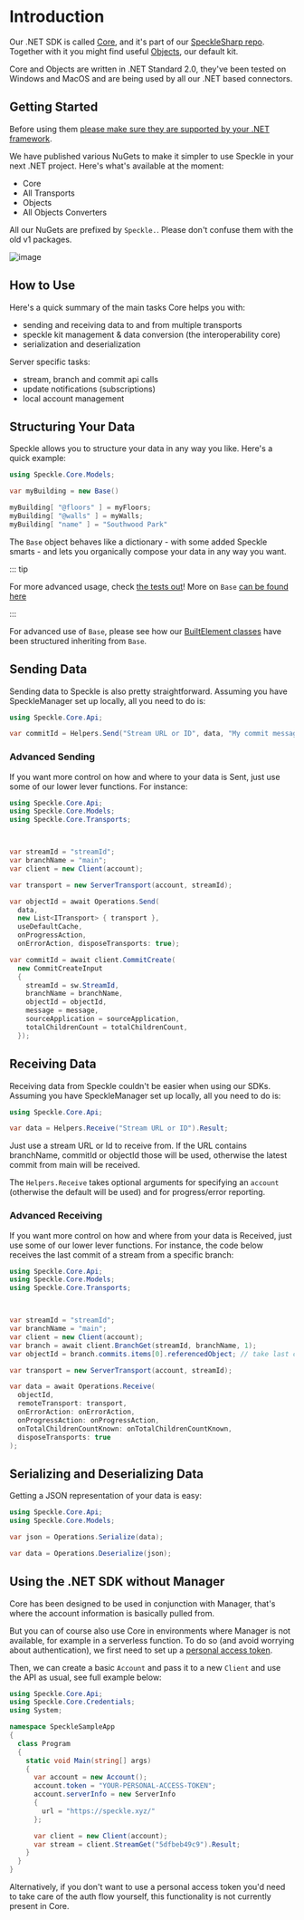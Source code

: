 # Introduction

Our .NET SDK is called [Core](https://github.com/specklesystems/speckle-sharp/tree/master/Core), and it's part of our [SpeckleSharp repo](https://github.com/specklesystems/speckle-sharp). Together with it you might find useful [Objects](https://github.com/specklesystems/speckle-sharp/tree/master/Objects), our default kit.

Core and Objects are written in .NET Standard 2.0, they've been tested on Windows and MacOS and are being used by all our .NET based connectors.

## Getting Started

Before using them [please make sure they are supported by your .NET framework](https://docs.microsoft.com/en-us/dotnet/standard/net-standard#net-implementation-support).

We have published various NuGets to make it simpler to use Speckle in your next .NET project. Here's what's available at the moment:

- Core
- All Transports
- Objects
- All Objects Converters

All our NuGets are prefixed by `Speckle.`. Please don't confuse them with the old v1 packages.

![image](https://user-images.githubusercontent.com/2679513/113474800-0833f880-946a-11eb-8c90-92b23918a0c8.png)

## How to Use

Here's a quick summary of the main tasks Core helps you with:

- sending and receiving data to and from multiple transports
- speckle kit management & data conversion (the interoperability core)
- serialization and deserialization

Server specific tasks:

- stream, branch and commit api calls
- update notifications (subscriptions)
- local account management

## Structuring Your Data

Speckle allows you to structure your data in any way you like. Here's a quick example:

```cs
using Speckle.Core.Models;

var myBuilding = new Base()

myBuilding[ "@floors" ] = myFloors;
myBuilding[ "@walls" ] = myWalls;
myBuilding[ "name" ] = "Southwood Park"

```

The `Base` object behaves like a dictionary - with some added Speckle smarts - and lets you organically compose your data in any way you want.

::: tip

For more advanced usage, check [the tests out](https://github.com/specklesystems/speckle-sharp/blob/master/Core/Tests/BaseTests.cs)!
More on `Base` [can be found here](/dev/base)

:::

For advanced use of `Base`, please see how our [BuiltElement classes](https://github.com/specklesystems/speckle-sharp/tree/master/Objects/Objects/BuiltElements) have been structured inheriting from `Base`.


## Sending Data

Sending data to Speckle is also pretty straightforward. Assuming you have SpeckleManager set up locally, all you need to do is:

```csharp
using Speckle.Core.Api;

var commitId = Helpers.Send("Stream URL or ID", data, "My commit message").Result;
```

### Advanced Sending

If you want more control on how and where to your data is Sent, just use some of our lower lever functions.
For instance:

```csharp
using Speckle.Core.Api;
using Speckle.Core.Models;
using Speckle.Core.Transports;



var streamId = "streamId";
var branchName = "main";
var client = new Client(account);

var transport = new ServerTransport(account, streamId);

var objectId = await Operations.Send(
  data,
  new List<ITransport> { transport },
  useDefaultCache,
  onProgressAction,
  onErrorAction, disposeTransports: true);

var commitId = await client.CommitCreate(
  new CommitCreateInput
  {
    streamId = sw.StreamId,
    branchName = branchName,
    objectId = objectId,
    message = message,
    sourceApplication = sourceApplication,
    totalChildrenCount = totalChildrenCount,
  });
```

## Receiving Data

Receiving data from Speckle couldn't be easier when using our SDKs. Assuming you have SpeckleManager set up locally, all you need to do is:

```csharp
using Speckle.Core.Api;

var data = Helpers.Receive("Stream URL or ID").Result;
```

Just use a stream URL or Id to receive from. If the URL contains branchName, commitId or objectId those will be used, otherwise the latest commit from main will be received.

The `Helpers.Receive` takes optional arguments for specifying an `account` (otherwise the default will be used) and for progress/error reporting.

### Advanced Receiving

If you want more control on how and where from your data is Received, just use some of our lower lever functions.
For instance, the code below receives the last commit of a stream from a specific branch:

```csharp
using Speckle.Core.Api;
using Speckle.Core.Models;
using Speckle.Core.Transports;



var streamId = "streamId";
var branchName = "main";
var client = new Client(account);
var branch = await client.BranchGet(streamId, branchName, 1);
var objectId = branch.commits.items[0].referencedObject; // take last commit

var transport = new ServerTransport(account, streamId);

var data = await Operations.Receive(
  objectId,
  remoteTransport: transport,
  onErrorAction: onErrorAction,
  onProgressAction: onProgressAction,
  onTotalChildrenCountKnown: onTotalChildrenCountKnown,
  disposeTransports: true
);

```
## Serializing and Deserializing Data

Getting a JSON representation of your data is easy:

```cs
using Speckle.Core.Api;
using Speckle.Core.Models;

var json = Operations.Serialize(data);

var data = Operations.Deserialize(json);

```

## Using the .NET SDK without Manager

Core has been designed to be used in conjunction with Manager, that's where the account information is basically pulled from.

But you can of course also use Core in environments where Manager is not available, for example in a serverless function.
To do so (and avoid worrying about authentication), we first need to set up a [personal access token](/dev/tokens).

Then, we can create a basic `Account` and pass it to a new `Client` and use the API as usual, see full example below:

```csharp
using Speckle.Core.Api;
using Speckle.Core.Credentials;
using System;

namespace SpeckleSampleApp
{
  class Program
  {
    static void Main(string[] args)
    {
      var account = new Account();
      account.token = "YOUR-PERSONAL-ACCESS-TOKEN";
      account.serverInfo = new ServerInfo
      {
        url = "https://speckle.xyz/"
      };

      var client = new Client(account);
      var stream = client.StreamGet("5dfbeb49c9").Result;
    }
  }
}

```

Alternatively, if you don't want to use a personal access token you'd need to take care of the auth flow yourself, this functionality is not currently present in Core.
